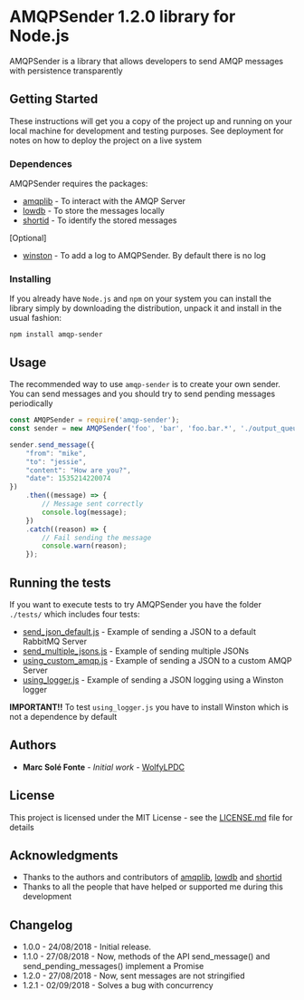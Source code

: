 # AMQPSender 1.2.0 library for Node.js

AMQPSender is a library that allows developers to send AMQP messages with persistence transparently

## Getting Started

These instructions will get you a copy of the project up and running on your local machine for development and testing 
purposes. See deployment for notes on how to deploy the project on a live system

### Dependences

AMQPSender requires the packages:
- [amqplib](https://github.com/squaremo/amqp.node) - To interact with the AMQP Server
- [lowdb](https://github.com/typicode/lowdb) - To store the messages locally
- [shortid](https://github.com/dylang/shortid) - To identify the stored messages

[Optional]
- [winston](https://github.com/winstonjs/winston) - To add a log to AMQPSender. By default there is no log


### Installing

If you already have `Node.js` and `npm` on your system you can install the library simply by downloading the 
distribution, unpack it and install in the usual fashion:

```
npm install amqp-sender
```

## Usage

The recommended way to use `amqp-sender` is to create your own sender. You can send messages and you should try to send 
pending messages periodically

```js
const AMQPSender = require('amqp-sender');
const sender = new AMQPSender('foo', 'bar', 'foo.bar.*', './output_queue.json');

sender.send_message({
    "from": "mike",
    "to": "jessie",
    "content": "How are you?",
    "date": 1535214220074
})
    .then((message) => {
        // Message sent correctly
        console.log(message);
    })
    .catch((reason) => {
        // Fail sending the message
        console.warn(reason);
    });
```

## Running the tests

If you want to execute tests to try AMQPSender you have the folder `./tests/` which includes four tests:
 * [send_json_default.js](https://github.com/WolfyLPDC/AMQPSender/blob/master/tests/send_json_default.js) - Example of 
 sending a JSON to a default RabbitMQ Server
 * [send_multiple_jsons.js](https://github.com/WolfyLPDC/AMQPSender/blob/master/tests/send_multiple_jsons.js) - Example 
 of sending multiple JSONs
 * [using_custom_amqp.js](https://github.com/WolfyLPDC/AMQPSender/blob/master/tests/using_custom_amqp_server.js) - 
 Example of sending a JSON to a custom AMQP Server
 * [using_logger.js](https://github.com/WolfyLPDC/AMQPSender/blob/master/tests/using_logger.js) - Example of sending a 
 JSON logging using a Winston logger
 
**__IMPORTANT!!__** To test `using_logger.js` you have to install Winston which is not a dependence by default

## Authors

* **Marc Solé Fonte** - *Initial work* - [WolfyLPDC](https://github.com/WolfyLPDC/)

## License

This project is licensed under the MIT License - see the 
[LICENSE.md](https://github.com/WolfyLPDC/AMQPSender/blob/master/LICENSE.md) file for details

## Acknowledgments

* Thanks to the authors and contributors of [amqplib](https://github.com/squaremo/amqp.node), 
[lowdb](https://github.com/typicode/lowdb) and [shortid](https://github.com/dylang/shortid) 
* Thanks to all the people that have helped or supported me during this development

## Changelog

- 1.0.0 - 24/08/2018 - Initial release.
- 1.1.0 - 27/08/2018 - Now, methods of the API send_message() and send_pending_messages() implement a Promise
- 1.2.0 - 27/08/2018 - Now, sent messages are not stringified
- 1.2.1 - 02/09/2018 - Solves a bug with concurrency